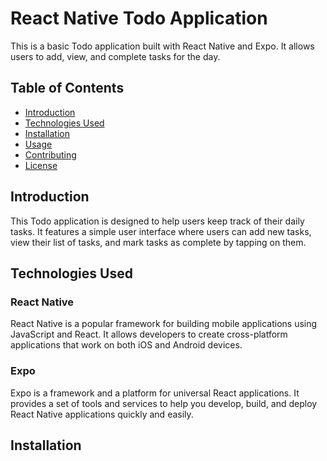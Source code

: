 # React Native Todo Application

This is a basic Todo application built with React Native and Expo. It allows users to add, view, and complete tasks for the day.

## Table of Contents
- [Introduction](#introduction)
- [Technologies Used](#technologies-used)
- [Installation](#installation)
- [Usage](#usage)
- [Contributing](#contributing)
- [License](#license)

## Introduction

This Todo application is designed to help users keep track of their daily tasks. It features a simple user interface where users can add new tasks, view their list of tasks, and mark tasks as complete by tapping on them.

## Technologies Used

### React Native
React Native is a popular framework for building mobile applications using JavaScript and React. It allows developers to create cross-platform applications that work on both iOS and Android devices.

### Expo
Expo is a framework and a platform for universal React applications. It provides a set of tools and services to help you develop, build, and deploy React Native applications quickly and easily.

## Installation
